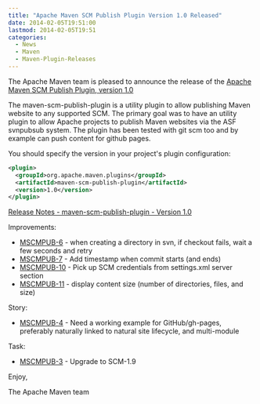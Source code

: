 ```yaml
---
title: "Apache Maven SCM Publish Plugin Version 1.0 Released"
date: 2014-02-05T19:51:00
lastmod: 2014-02-05T19:51
categories:
  - News
  - Maven
  - Maven-Plugin-Releases
---
```

The Apache Maven team is pleased to announce the release of the 
[Apache Maven SCM Publish Plugin, version 1.0](http://maven.apache.org/plugins/maven-scm-publish-plugin/)

The maven-scm-publish-plugin is a utility plugin to allow publishing Maven 
website to any supported SCM. The primary goal was to have an utility plugin 
to allow Apache projects to publish Maven websites via the ASF svnpubsub 
system. The plugin has been tested with git scm too and by example can push 
content for github pages.


You should specify the version in your project's plugin configuration:

```xml
<plugin>
  <groupId>org.apache.maven.plugins</groupId>
  <artifactId>maven-scm-publish-plugin</artifactId>
  <version>1.0</version>
</plugin>
```
<!-- more -->

[Release Notes - maven-scm-publish-plugin - Version 1.0](http://jira.codehaus.org/secure/ReleaseNote.jspa?projectId=12730&styleName=Html&version=18940)

Improvements:

 * [MSCMPUB-6](https://issues.apache.org/jira/browse/MSCMPUB-6) - when creating a directory in svn, if checkout fails, wait 
a few seconds and retry
 * [MSCMPUB-7](https://issues.apache.org/jira/browse/MSCMPUB-7) - Add timestamp when commit starts (and ends)
 * [MSCMPUB-10](https://issues.apache.org/jira/browse/MSCMPUB-10) - Pick up SCM credentials from settings.xml server section
 * [MSCMPUB-11](https://issues.apache.org/jira/browse/MSCMPUB-11) - display content size (number of directories, files, and size)

Story:

 * [MSCMPUB-4](https://issues.apache.org/jira/browse/MSCMPUB-4) - Need a working example for GitHub/gh-pages, preferably 
naturally linked to natural site lifecycle, and multi-module

Task:

 * [MSCMPUB-3](https://issues.apache.org/jira/browse/MSCMPUB-3) - Upgrade to SCM-1.9

Enjoy,

The Apache Maven team
